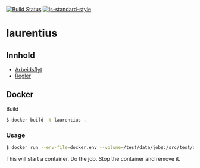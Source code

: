 [![Build Status](https://travis-ci.org/telemark/laurentius.svg?branch=master)](https://travis-ci.org/telemark/laurentius)
[![js-standard-style](https://img.shields.io/badge/code%20style-standard-brightgreen.svg?style=flat)](https://github.com/feross/standard)
# laurentius

## Innhold
- [Arbeidsflyt](docs/workflow.md)
- [Regler](docs/rules.md)

## Docker
Build

```sh
$ docker build -t laurentius .
```

### Usage
```sh
$ docker run --env-file=docker.env --volume=/test/data/jobs:/src/test/data/jobs --rm laurentius
```

This will start a container. Do the job. Stop the container and remove it.
